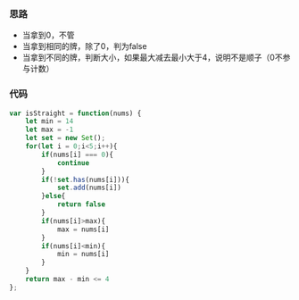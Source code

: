 ### 思路

- 当拿到0，不管
- 当拿到相同的牌，除了0，判为false
- 当拿到不同的牌，判断大小，如果最大减去最小大于4，说明不是顺子（0不参与计数）

### 代码

```javascript
var isStraight = function(nums) {
    let min = 14
    let max = -1
    let set = new Set();
    for(let i = 0;i<5;i++){
        if(nums[i] === 0){
            continue
        }
        if(!set.has(nums[i])){
            set.add(nums[i])
        }else{
            return false
        }
        if(nums[i]>max){
            max = nums[i]
        }
        if(nums[i]<min){
            min = nums[i]
        }
    }
    return max - min <= 4
};
```
